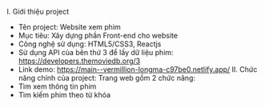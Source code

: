 I. Giới thiệu project
- Tên project: Website xem phim
- Mục tiêu: Xây dựng phần Front-end cho website
- Công nghệ sử dụng: HTML5/CSS3, Reactjs
- Sử dụng API của bên thứ 3 để lấy dữ liệu phim: https://developers.themoviedb.org/3
- Link demo: https://main--vermillion-longma-c97be0.netlify.app/
II. Chức năng chính của project:
Trang web gồm 2 chức năng:
- Tìm xem thông tin phim
- Tìm kiếm phim theo từ khóa
